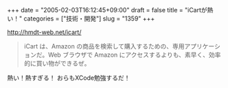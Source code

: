 +++
date = "2005-02-03T16:12:45+09:00"
draft = false
title = "iCartが熱い！"
categories = ["技術・開発"]
slug = "1359"
+++

<a href="http://hmdt-web.net/icart/" target="_blank">http://hmdt-web.net/icart/</a>
<blockquote>iCart は、Amazon の商品を検索して購入するための、専用アプリケーションだ。Web ブラウザで Amazon にアクセスするよりも、素早く、効率的に買い物ができるぜ。</blockquote>
熱い！熱すぎる！
おらもXCode勉強するだ！
